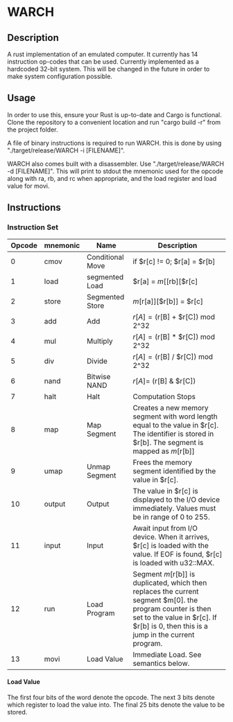 # WARCH

## Description
A rust implementation of an emulated computer. It currently has 14 instruction op-codes that can be used. Currently implemented as a hardcoded 32-bit system. This will be changed in the future in order to make system configuration possible.

## Usage
In order to use this, ensure your Rust is up-to-date and Cargo is functional. Clone the repository to a convenient location and run "cargo build -r" from the project folder.

A file of binary instructions is required to run WARCH. this is done by using "./target/release/WARCH -i [FILENAME]".

WARCH also comes built with a disassembler. Use "./target/release/WARCH -d [FILENAME]". This will print to stdout the mnemonic used for the opcode along with ra, rb, and rc when appropriate, and the load register and load value for movi.

## Instructions

### Instruction Set
|   Opcode   | mnemonic | Name | Description |
|   ------   | -------- | ---- | ----------- |
| 0 | cmov | Conditional Move | if $r[c] != 0; $r[a] = $r[b] |
| 1 | load | segmented Load | $r[a] = $m[$[rb][$r[c] |
| 2 | store |Segmented Store | $m[$r[a]][$r[b]] = $r[c] |
| 3 | add | Add | $r[A] = ($r[B] + $r[C]) mod 2^32 |
| 4 | mul | Multiply | $r[A] = ($r[B] * $r[C]) mod 2^32 |
| 5 | div | Divide | $r[A] = ($r[B] / $r[C]) mod 2^32 |
| 6 | nand | Bitwise NAND | $r[A] = ~($r[B] & $r[C]) |
| 7 | halt | Halt | Computation Stops |
| 8 | map | Map Segment | Creates a new memory segment with word length equal to the value in $r[c]. The identifier is stored in $r[b]. The segment is mapped as $m[$r[b]] |
| 9 | umap | Unmap Segment | Frees the memory segment identified by the value in $r[c]. |
| 10 | output | Output | The value in $r[c] is displayed to the I/O device immediately. Values must be in range of 0 to 255. |
| 11 | input | Input | Await input from I/O device. When it arrives, $r[c] is loaded with the value. If EOF is found, $r[c] is loaded with u32::MAX. |
| 12 | run | Load Program | Segment $m[$r[b]] is duplicated, which then replaces the current segment $m[0]. the program counter is then set to the value in $r[c]. If $r[b] is 0, then this is a jump in the current program. |
| 13 | movi | Load Value | Immediate Load. See semantics below. |

#### Load Value
The first four bits of the word denote the opcode. The next 3 bits denote which register to load the value into. The final 25 bits denote the value to be stored.
